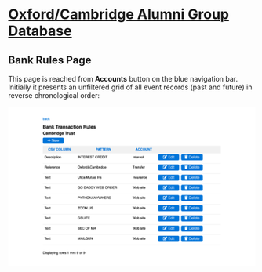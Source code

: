 # [Oxford/Cambridge Alumni Group Database](index.md)

## Bank Rules Page

This page is reached from **Accounts** button on the blue navigation bar. Initially it presents an unfiltered grid of all event records (past and future) in reverse chronological order:

![accounts page](images/bank_rules.png)
